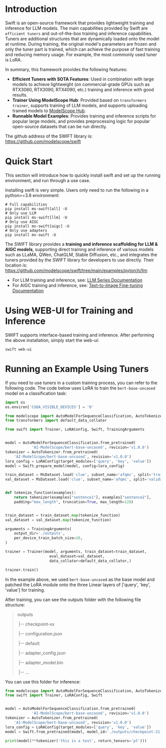 # Introduction

Swift is an open-source framework that provides lightweight training and inference for LLM models. The main capabilities provided by Swift are `efficient tuners` and out-of-the-box training and inference capabilities. Tuners are additional structures that are dynamically loaded onto the model at runtime. During training, the original model's parameters are frozen and only the tuner part is trained, which can achieve the purpose of fast training and reducing memory usage. For example, the most commonly used tuner is LoRA.

In summary, this framework provides the following features:

- **Efficient Tuners with SOTA Features**: Used in combination with large models to achieve lightweight (on commercial-grade GPUs such as RTX3080, RTX3090, RTX4090, etc.) training and inference with good results.
- **Trainer Using ModelScope Hub**: Provided based on `transformers trainer`, supports training of LLM models, and supports uploading trained models to [ModelScope Hub](https://www.modelscope.cn/models).
- **Runnable Model Examples**: Provides training and inference scripts for popular large models, and provides preprocessing logic for popular open-source datasets that can be run directly.

The github address of the SWIFT library is: https://github.com/modelscope/swift

# Quick Start

This section will introduce how to quickly install swift and set up the running environment, and run through a use case.

Installing swift is very simple. Users only need to run the following in a python>=3.8 environment:

```shell
# Full capabilities
pip install ms-swift[all] -U
# Only use LLM
pip install ms-swift[llm] -U  
# Only use AIGC
pip install ms-swift[aigc] -U
# Only use adapters 
pip install ms-swift -U
```

The SWIFT library provides a **training and inference scaffolding for LLM & AIGC models**, supporting direct training and inference of various models such as LLaMA, QWen, ChatGLM, Stable Diffusion, etc., and integrates the tuners provided by the SWIFT library for developers to use directly. Their location is: https://github.com/modelscope/swift/tree/main/examples/pytorch/llm 

- For LLM training and inference, see: [LLM Series Documentation](https://github.com/modelscope/swift/blob/main/docs/source/LLM/index.md)
- For AIGC training and inference, see: [Text-to-Image Fine-tuning Documentation](https://github.com/modelscope/swift/blob/main/docs/source/AIGC/AnimateDiff%E5%BE%AE%E8%B0%83%E6%8E%A8%E7%90%86%E6%96%87%E6%A1%A3.md)

# Using WEB-UI for Training and Inference

SWIFT supports interface-based training and inference. After performing the above installation, simply start the web-ui:

```shell
swift web-ui  
```

# Running an Example Using Tuners

If you need to use tuners in a custom training process, you can refer to the following code. The code below uses LoRA to train the `bert-base-uncased` model on a classification task:

```python
import os
os.environ['CUDA_VISIBLE_DEVICES'] = '0'

from modelscope import AutoModelForSequenceClassification, AutoTokenizer, MsDataset 
from transformers import default_data_collator

from swift import Trainer, LoRAConfig, Swift, TrainingArguments


model = AutoModelForSequenceClassification.from_pretrained(
            'AI-ModelScope/bert-base-uncased', revision='v1.0.0')
tokenizer = AutoTokenizer.from_pretrained(
    'AI-ModelScope/bert-base-uncased', revision='v1.0.0')
lora_config = LoRAConfig(target_modules=['query', 'key', 'value'])
model = Swift.prepare_model(model, config=lora_config)

train_dataset = MsDataset.load('clue', subset_name='afqmc', split='train').to_hf_dataset().select(range(100))
val_dataset = MsDataset.load('clue', subset_name='afqmc', split='validation').to_hf_dataset().select(range(100))


def tokenize_function(examples):
    return tokenizer(examples["sentence1"], examples["sentence2"],  
    padding="max_length", truncation=True, max_length=128)


train_dataset = train_dataset.map(tokenize_function)
val_dataset = val_dataset.map(tokenize_function)

arguments = TrainingArguments(
    output_dir='./outputs', 
    per_device_train_batch_size=16,
)

trainer = Trainer(model, arguments, train_dataset=train_dataset,
                    eval_dataset=val_dataset, 
                    data_collator=default_data_collator,)

trainer.train()
```

In the example above, we used `bert-base-uncased` as the base model and patched the LoRA module onto the three Linear layers of ['query', 'key', 'value'] for training.

After training, you can see the outputs folder with the following file structure:

> outputs
> 
> ​    |-- checkpoint-xx
> 
> ​                    |-- configuration.json
>
> ​                    |-- default
> 
> ​                              |-- adapter_config.json
> 
> ​                              |-- adapter_model.bin
> 
> ​                    |-- ...

You can use this folder for inference:

```python
from modelscope import AutoModelForSequenceClassification, AutoTokenizer
from swift import Trainer, LoRAConfig, Swift


model = AutoModelForSequenceClassification.from_pretrained(
            'AI-ModelScope/bert-base-uncased', revision='v1.0.0') 
tokenizer = AutoTokenizer.from_pretrained(
    'AI-ModelScope/bert-base-uncased', revision='v1.0.0')
lora_config = LoRAConfig(target_modules=['query', 'key', 'value'])
model = Swift.from_pretrained(model, model_id='./outputs/checkpoint-21')

print(model(**tokenizer('this is a test', return_tensors='pt')))
```